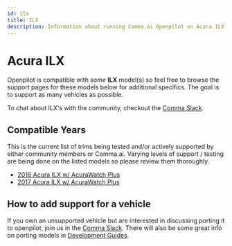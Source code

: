 ```yaml
---
id: ilx
title: ILX
description: Information about running Comma.ai Openpilot on Acura ILX vehicles.
---
```

# Acura ILX

Openpilot is compatible with *some* **ILX** model(s) so feel free to browse the support pages for these models below for additional specifics.
The goal is to support as many vehicles as possible.

To chat about ILX's with the community, checkout  the [Comma Slack](https://slack.comma.ai).

## Compatible Years

This is the current list of trims being tested and/or actively supported by either community members or Comma.ai.
Varying levels of support / testing are being done on the listed models so please review them thoroughly.

* [2016 Acura ILX w/ AcuraWatch Plus](/vehicles/acura/ilx/2016-acura-ilx.html)
* [2017 Acura ILX w/ AcuraWatch Plus](/vehicles/acura/ilx/2017-acura-ilx.html)

## How to add support for a vehicle

If you own an unsupported vehicle but are interested in discussing porting it to openpilot, join us in the [Comma Slack](https://slack.comma.ai).
There will also be some great info on porting models in [Development Guides](../../development/guides/).

